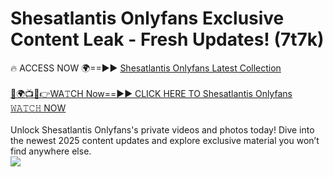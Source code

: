 # Shesatlantis Onlyfans Exclusive Content Leak - Fresh Updates! (7t7k)

🔥 ACCESS NOW 🌍==►► <a href="https://tinyurl.com/kvy9nzfs" rel="nofollow">Shesatlantis Onlyfans Latest Collection</a>
<br><br>
[🔴🌍📺📱👉WA𝚃CH Now==►► CLICK HERE TO Shesatlantis Onlyfans 𝚆𝙰𝚃𝙲𝙷 NOW](https://tinyurl.com/kvy9nzfs)
<br><br>
Unlock Shesatlantis Onlyfans's private videos and photos today! Dive into the newest 2025 content updates and explore exclusive material you won’t find anywhere else.
<br>
<a href="https://tinyurl.com/kvy9nzfs" rel="nofollow" data-target="animated-image.originalLink"><img src="https://camo.githubusercontent.com/8a4f000d20f83aca3bf7ec5f350d767afa0574a8a352519fd8cfa583a6f93a33/68747470733a2f2f692e696d6775722e636f6d2f644a486b345a712e676966" data-canonical-src="https://i.imgur.com/dJHk4Zq.gif" style="max-width: 100%; display: inline-block;" data-target="animated-image.originalImage"></a>
<br>
